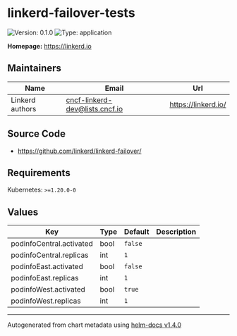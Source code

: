 # linkerd-failover-tests

![Version: 0.1.0](https://img.shields.io/badge/Version-0.1.0-informational?style=flat-square) ![Type: application](https://img.shields.io/badge/Type-application-informational?style=flat-square)

**Homepage:** <https://linkerd.io>

## Maintainers

| Name | Email | Url |
| ---- | ------ | --- |
| Linkerd authors | cncf-linkerd-dev@lists.cncf.io | https://linkerd.io/ |

## Source Code

* <https://github.com/linkerd/linkerd-failover/>

## Requirements

Kubernetes: `>=1.20.0-0`

## Values

| Key | Type | Default | Description |
|-----|------|---------|-------------|
| podinfoCentral.activated | bool | `false` |  |
| podinfoCentral.replicas | int | `1` |  |
| podinfoEast.activated | bool | `false` |  |
| podinfoEast.replicas | int | `1` |  |
| podinfoWest.activated | bool | `true` |  |
| podinfoWest.replicas | int | `1` |  |

----------------------------------------------
Autogenerated from chart metadata using [helm-docs v1.4.0](https://github.com/norwoodj/helm-docs/releases/v1.4.0)
